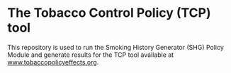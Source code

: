 # The Tobacco Control Policy (TCP) tool
This repository is used to run the Smoking History Generator (SHG) Policy Module and generate results for the TCP tool available at www.tobaccopolicyeffects.org.
